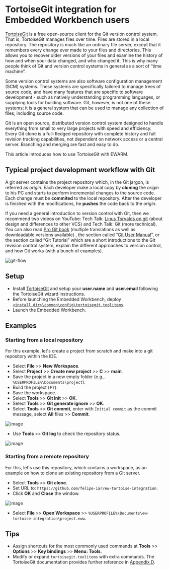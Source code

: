# TortoiseGit integration for Embedded Workbench users
[TortoiseGit](https://tortoisegit.org/) is a free open-source client for the Git version control system. That is, TortoiseGit manages files over time. Files are stored in a local repository. The repository is much like an ordinary file server, except that it remembers every change ever made to your files and directories. This allows you to recover older versions of your files and examine the history of how and when your data changed, and who changed it. This is why many people think of Git and version control systems in general as a sort of “time machine”.

Some version control systems are also software configuration management (SCM) systems. These systems are specifically tailored to manage trees of source code, and have many features that are specific to software development - such as natively understanding programming languages, or supplying tools for building software. Git, however, is not one of these systems; it is a general system that can be used to manage any collection of files, including source code.

Git is an open source, distributed version control system designed to handle everything from small to very large projects with speed and efficiency. Every Git clone is a full-fledged repository with complete history and full revision tracking capabilities, not dependent on network access or a central server. Branching and merging are fast and easy to do.

This article introduces how to use TortoiseGit with EWARM.

## Typical project development workflow with Git
A git server contains the project repository which, in the Git jargon, is referred as _origin_. Each developer make a local copy by __cloning__ the _origin_ to his PC and starts to perform incremental changes to the source code. Each change must be __commited__ to the local repository. After the developer is finished with the modifications, he __pushes__ the code back to the _origin_.

If you need a general introduction to version control with Git, then we recommend two videos on YouTube: Tech Talk: [Linus Torvalds on git](https://www.youtube.com/watch?v=4XpnKHJAok8) (about design and differences to other VCS) and Tech Talk: Git (more technical). You can also read [Pro Git book](https://git-scm.com/book) (multiple translations as well as downloadable versions available) , the section called “[Git User Manual](https://tortoisegit.org/docs/tortoisegit/apg.html#git_user-manual)”, or the section called “Git Tutorial” which are a short introductions to the Git revision control system, explain the different approaches to version control, and how Git works (with a bunch of examples).

<!-- ![Typical program development flow with Git](https://user-images.githubusercontent.com/54443595/177169038-5a1fc4d2-b788-4d0c-a28f-9730f453066b.png) -->
![git-flow](https://user-images.githubusercontent.com/54443595/177284653-d40e643d-34e9-4258-be67-a452c0b3284c.svg)


## Setup
- Install [TortoiseGit](https://tortoisegit.org/) and setup your __user.name__ and __user.email__ following the TortoiseGit wizard instructions.
- Before launching the Embedded Workbench, deploy [`<install_dir>\common\config\tortoisegit.toolitems`](common/config/tortoisegit.toolitems).
- Launch the Embedded Workbench.


## Examples

### Starting from a local repository
For this example, let's create a project from scratch and make into a git repository within the IDE.
- Select __File__ >> __New Workspace__.
- Select __Project__ >> __Create new project__ >> __C__ >> __main__.
- Save the project in a new empty folder (e.g., `%USERPROFILE%\Documents\project`).
- Build the project (<kbd>F7</kbd>).
- Save the workspace.
- Select __Tools__ >> __Git init__ >> __OK__.
- Select __Tools__ >> __Git generate ignore__ >> __OK__.
- Select __Tools__ >> __Git commit__, enter with `Initial commit` as the commit message, select __All__ files >> __Commit__.

![image](https://user-images.githubusercontent.com/54443595/177304054-ae297fde-8da2-422c-98c8-c09485dea8bd.png)

- Use __Tools__ >> __Git log__ to check the repository status.

![image](https://user-images.githubusercontent.com/54443595/177304496-80fce339-26d2-4f90-8c0c-bf69a6e12849.png)


### Starting from a remote repository
For this, let's use this repository, which contains a workspace, as an example on how to clone an existing repository from a Git server.

- Select __Tools__ >> __Git clone__.
- Set URL to: `https://github.com/felipe-iar/ew-tortoise-integration`.
- Click __OK__ and __Close__ the window.

![image](https://user-images.githubusercontent.com/54443595/177302052-d097500c-3b90-4a72-a38d-5cda5f721128.png)

- Select __File__ >> __Open Workspace__ >> `%USERPROFILE%\Documents\ew-tortoise-integration\project.eww`.

## Tips
- Assign shortcuts for the most commonly used commands at __Tools__ >> __Options__ >> __Key bindings__ >> __Menu: Tools__.
- Modify or expand `tortoisegit.toolitems` with extra commands. The TortoiseGit documentation provides further reference in [Appendix D](https://tortoisegit.org/docs/tortoisegit/tgit-automation.html#tgit-automation-basics).

